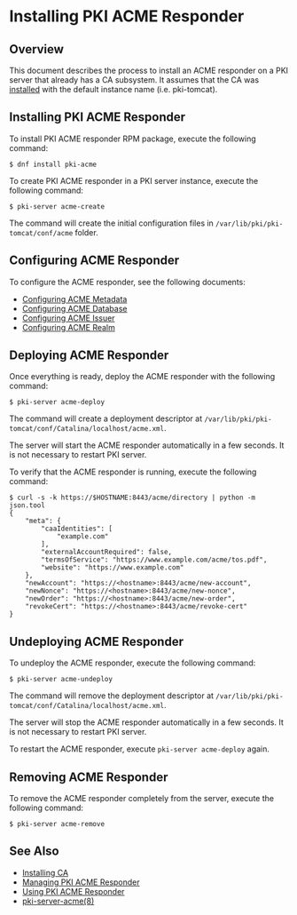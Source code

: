Installing PKI ACME Responder
=============================

## Overview

This document describes the process to install an ACME responder on a PKI server that already has a CA subsystem.
It assumes that the CA was [installed](../ca/Installing_CA.md) with the default instance name (i.e. pki-tomcat).

## Installing PKI ACME Responder

To install PKI ACME responder RPM package, execute the following command:

```
$ dnf install pki-acme
```

To create PKI ACME responder in a PKI server instance, execute the following command:

```
$ pki-server acme-create
```

The command will create the initial configuration files in `/var/lib/pki/pki-tomcat/conf/acme` folder.

## Configuring ACME Responder

To configure the ACME responder, see the following documents:

* [Configuring ACME Metadata](Configuring-ACME-Metadata.adoc)
* [Configuring ACME Database](Configuring_ACME_Database.md)
* [Configuring ACME Issuer](Configuring_ACME_Issuer.md)
* [Configuring ACME Realm](Configuring_ACME_Realm.md)

## Deploying ACME Responder

Once everything is ready, deploy the ACME responder with the following command:

```
$ pki-server acme-deploy
```

The command will create a deployment descriptor at `/var/lib/pki/pki-tomcat/conf/Catalina/localhost/acme.xml`.

The server will start the ACME responder automatically in a few seconds.
It is not necessary to restart PKI server.

To verify that the ACME responder is running, execute the following command:

```
$ curl -s -k https://$HOSTNAME:8443/acme/directory | python -m json.tool
{
    "meta": {
        "caaIdentities": [
            "example.com"
        ],
        "externalAccountRequired": false,
        "termsOfService": "https://www.example.com/acme/tos.pdf",
        "website": "https://www.example.com"
    },
    "newAccount": "https://<hostname>:8443/acme/new-account",
    "newNonce": "https://<hostname>:8443/acme/new-nonce",
    "newOrder": "https://<hostname>:8443/acme/new-order",
    "revokeCert": "https://<hostname>:8443/acme/revoke-cert"
}
```

## Undeploying ACME Responder

To undeploy the ACME responder, execute the following command:

```
$ pki-server acme-undeploy
```

The command will remove the deployment descriptor at `/var/lib/pki/pki-tomcat/conf/Catalina/localhost/acme.xml`.

The server will stop the ACME responder automatically in a few seconds.
It is not necessary to restart PKI server.

To restart the ACME responder, execute `pki-server acme-deploy` again.

## Removing ACME Responder

To remove the ACME responder completely from the server, execute the following command:

```
$ pki-server acme-remove
```

## See Also

* [Installing CA](../ca/Installing_CA.md)
* [Managing PKI ACME Responder](../../admin/acme/Managing_PKI_ACME_Responder.md)
* [Using PKI ACME Responder](../../user/acme/Using_PKI_ACME_Responder.md)
* [pki-server-acme(8)](../../manuals/man8/pki-server-acme.8.md)

